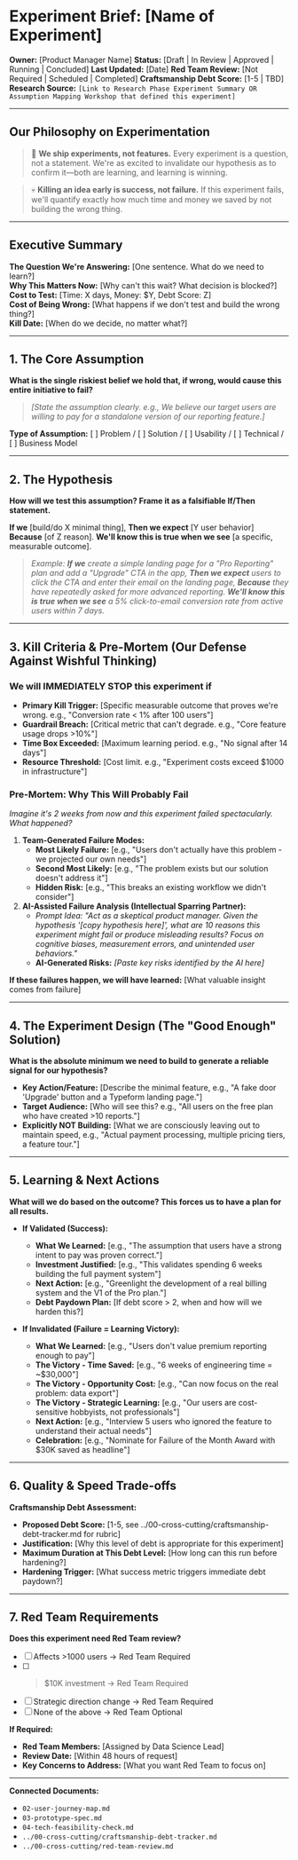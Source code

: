 # Experiment Brief: [Name of Experiment]

**Owner:** [Product Manager Name]
**Status:** [Draft | In Review | Approved | Running | Concluded]
**Last Updated:** [Date]
**Red Team Review:** [Not Required | Scheduled | Completed]
**Craftsmanship Debt Score:** [1-5 | TBD]
**Research Source:** `[Link to Research Phase Experiment Summary OR Assumption Mapping Workshop that defined this experiment]`

---

## Our Philosophy on Experimentation

> 🔬 **We ship experiments, not features.** Every experiment is a question, not a statement. We're as excited to invalidate our hypothesis as to confirm it—both are learning, and learning is winning.

> 💀 **Killing an idea early is success, not failure.** If this experiment fails, we'll quantify exactly how much time and money we saved by not building the wrong thing.

---

## Executive Summary

**The Question We're Answering:** [One sentence. What do we need to learn?]  
**Why This Matters Now:** [Why can't this wait? What decision is blocked?]  
**Cost to Test:** [Time: X days, Money: $Y, Debt Score: Z]  
**Cost of Being Wrong:** [What happens if we don't test and build the wrong thing?]  
**Kill Date:** [When do we decide, no matter what?]

---

## 1. The Core Assumption

**What is the single riskiest belief we hold that, if wrong, would cause this entire initiative to fail?**

> *[State the assumption clearly. e.g., We believe our target users are willing to pay for a standalone version of our reporting feature.]*

**Type of Assumption:** [ ] Problem / [ ] Solution / [ ] Usability / [ ] Technical / [ ] Business Model

---

## 2. The Hypothesis

**How will we test this assumption? Frame it as a falsifiable If/Then statement.**

**If we** [build/do X minimal thing],
**Then we expect** [Y user behavior]
**Because** [of Z reason].
**We'll know this is true when we see** [a specific, measurable outcome].

> *Example: **If we** create a simple landing page for a "Pro Reporting" plan and add a "Upgrade" CTA in the app, **Then we expect** users to click the CTA and enter their email on the landing page, **Because** they have repeatedly asked for more advanced reporting. **We'll know this is true when we see** a 5% click-to-email conversion rate from active users within 7 days.*

---

## 3. Kill Criteria & Pre-Mortem (Our Defense Against Wishful Thinking)

### We will IMMEDIATELY STOP this experiment if

* **Primary Kill Trigger:** [Specific measurable outcome that proves we're wrong. e.g., "Conversion rate < 1% after 100 users"]
* **Guardrail Breach:** [Critical metric that can't degrade. e.g., "Core feature usage drops >10%"]
* **Time Box Exceeded:** [Maximum learning period. e.g., "No signal after 14 days"]
* **Resource Threshold:** [Cost limit. e.g., "Experiment costs exceed $1000 in infrastructure"]

### Pre-Mortem: Why This Will Probably Fail

*Imagine it's 2 weeks from now and this experiment failed spectacularly. What happened?*

1. **Team-Generated Failure Modes:**
   - **Most Likely Failure:** [e.g., "Users don't actually have this problem - we projected our own needs"]
   - **Second Most Likely:** [e.g., "The problem exists but our solution doesn't address it"]
   - **Hidden Risk:** [e.g., "This breaks an existing workflow we didn't consider"]
2. **AI-Assisted Failure Analysis (Intellectual Sparring Partner):**
   - *Prompt Idea: "Act as a skeptical product manager. Given the hypothesis '[copy hypothesis here]', what are 10 reasons this experiment might fail or produce misleading results? Focus on cognitive biases, measurement errors, and unintended user behaviors."*
   - **AI-Generated Risks:** *[Paste key risks identified by the AI here]*

**If these failures happen, we will have learned:** [What valuable insight comes from failure]

---

## 4. The Experiment Design (The "Good Enough" Solution)

**What is the absolute minimum we need to build to generate a reliable signal for our hypothesis?**

* **Key Action/Feature:** [Describe the minimal feature, e.g., "A fake door 'Upgrade' button and a Typeform landing page."]
* **Target Audience:** [Who will see this? e.g., "All users on the free plan who have created >10 reports."]
* **Explicitly NOT Building:** [What we are consciously leaving out to maintain speed, e.g., "Actual payment processing, multiple pricing tiers, a feature tour."]

---

## 5. Learning & Next Actions

**What will we do based on the outcome? This forces us to have a plan for all results.**

* **If Validated (Success):**
  * **What We Learned:** [e.g., "The assumption that users have a strong intent to pay was proven correct."]
  * **Investment Justified:** [e.g., "This validates spending 6 weeks building the full payment system"]
  * **Next Action:** [e.g., "Greenlight the development of a real billing system and the V1 of the Pro plan."]
  * **Debt Paydown Plan:** [If debt score > 2, when and how will we harden this?]

* **If Invalidated (Failure = Learning Victory):**
  * **What We Learned:** [e.g., "Users don't value premium reporting enough to pay"]
  * **The Victory - Time Saved:** [e.g., "6 weeks of engineering time = ~$30,000"]
  * **The Victory - Opportunity Cost:** [e.g., "Can now focus on the real problem: data export"]
  * **The Victory - Strategic Learning:** [e.g., "Our users are cost-sensitive hobbyists, not professionals"]
  * **Next Action:** [e.g., "Interview 5 users who ignored the feature to understand their actual needs"]
  * **Celebration:** [e.g., "Nominate for Failure of the Month Award with $30K saved as headline"]

---

## 6. Quality & Speed Trade-offs

**Craftsmanship Debt Assessment:**

* **Proposed Debt Score:** [1-5, see ../00-cross-cutting/craftsmanship-debt-tracker.md for rubric]
* **Justification:** [Why this level of debt is appropriate for this experiment]
* **Maximum Duration at This Debt Level:** [How long can this run before hardening?]
* **Hardening Trigger:** [What success metric triggers immediate debt paydown?]

---

## 7. Red Team Requirements

**Does this experiment need Red Team review?**

* [ ] Affects >1000 users → Red Team Required
* [ ] >$10K investment → Red Team Required  
* [ ] Strategic direction change → Red Team Required
* [ ] None of the above → Red Team Optional

**If Required:**

* **Red Team Members:** [Assigned by Data Science Lead]
* **Review Date:** [Within 48 hours of request]
* **Key Concerns to Address:** [What you want Red Team to focus on]

---

**Connected Documents:**

* `02-user-journey-map.md`
* `03-prototype-spec.md`
* `04-tech-feasibility-check.md`
* `../00-cross-cutting/craftsmanship-debt-tracker.md`
* `../00-cross-cutting/red-team-review.md`
